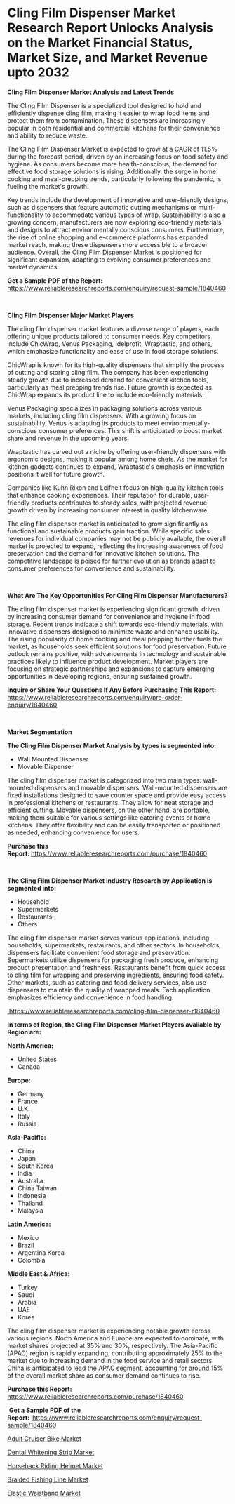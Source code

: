 <p><h1>Cling Film Dispenser Market Research Report Unlocks Analysis on the Market Financial Status, Market Size, and Market Revenue upto 2032</h1></p><p><strong>Cling Film Dispenser Market Analysis and Latest Trends</strong></p>
<p><p>The Cling Film Dispenser is a specialized tool designed to hold and efficiently dispense cling film, making it easier to wrap food items and protect them from contamination. These dispensers are increasingly popular in both residential and commercial kitchens for their convenience and ability to reduce waste.</p><p>The Cling Film Dispenser Market is expected to grow at a CAGR of 11.5% during the forecast period, driven by an increasing focus on food safety and hygiene. As consumers become more health-conscious, the demand for effective food storage solutions is rising. Additionally, the surge in home cooking and meal-prepping trends, particularly following the pandemic, is fueling the market's growth. </p><p>Key trends include the development of innovative and user-friendly designs, such as dispensers that feature automatic cutting mechanisms or multi-functionality to accommodate various types of wrap. Sustainability is also a growing concern; manufacturers are now exploring eco-friendly materials and designs to attract environmentally conscious consumers. Furthermore, the rise of online shopping and e-commerce platforms has expanded market reach, making these dispensers more accessible to a broader audience. Overall, the Cling Film Dispenser Market is positioned for significant expansion, adapting to evolving consumer preferences and market dynamics.</p></p>
<p><strong>Get a Sample PDF of the Report:&nbsp;</strong> <a href="https://www.reliableresearchreports.com/enquiry/request-sample/1840460?utm_campaign=37&utm_medium=2&utm_source=Github&utm_content=ia&utm_term=08022025&utm_id=cling-film-dispenser">https://www.reliableresearchreports.com/enquiry/request-sample/1840460</a></p>
<p>&nbsp;</p>
<p><strong>Cling Film Dispenser Major Market Players</strong></p>
<p><p>The cling film dispenser market features a diverse range of players, each offering unique products tailored to consumer needs. Key competitors include ChicWrap, Venus Packaging, Idelprofit, Wraptastic, and others, which emphasize functionality and ease of use in food storage solutions.</p><p>ChicWrap is known for its high-quality dispensers that simplify the process of cutting and storing cling film. The company has been experiencing steady growth due to increased demand for convenient kitchen tools, particularly as meal prepping trends rise. Future growth is expected as ChicWrap expands its product line to include eco-friendly materials.</p><p>Venus Packaging specializes in packaging solutions across various markets, including cling film dispensers. With a growing focus on sustainability, Venus is adapting its products to meet environmentally-conscious consumer preferences. This shift is anticipated to boost market share and revenue in the upcoming years.</p><p>Wraptastic has carved out a niche by offering user-friendly dispensers with ergonomic designs, making it popular among home chefs. As the market for kitchen gadgets continues to expand, Wraptastic's emphasis on innovation positions it well for future growth. </p><p>Companies like Kuhn Rikon and Leifheit focus on high-quality kitchen tools that enhance cooking experiences. Their reputation for durable, user-friendly products contributes to steady sales, with projected revenue growth driven by increasing consumer interest in quality kitchenware.</p><p>The cling film dispenser market is anticipated to grow significantly as functional and sustainable products gain traction. While specific sales revenues for individual companies may not be publicly available, the overall market is projected to expand, reflecting the increasing awareness of food preservation and the demand for innovative kitchen solutions. The competitive landscape is poised for further evolution as brands adapt to consumer preferences for convenience and sustainability.</p></p>
<p>&nbsp;</p>
<p><strong>What Are The Key Opportunities For Cling Film Dispenser Manufacturers?</strong></p>
<p><p>The cling film dispenser market is experiencing significant growth, driven by increasing consumer demand for convenience and hygiene in food storage. Recent trends indicate a shift towards eco-friendly materials, with innovative dispensers designed to minimize waste and enhance usability. The rising popularity of home cooking and meal prepping further fuels the market, as households seek efficient solutions for food preservation. Future outlook remains positive, with advancements in technology and sustainable practices likely to influence product development. Market players are focusing on strategic partnerships and expansions to capture emerging opportunities in developing regions, ensuring sustained growth.</p></p>
<p><strong>Inquire or Share Your Questions If Any Before Purchasing This Report:</strong> <a href="https://www.reliableresearchreports.com/enquiry/pre-order-enquiry/1840460?utm_campaign=37&utm_medium=2&utm_source=Github&utm_content=ia&utm_term=08022025&utm_id=cling-film-dispenser">https://www.reliableresearchreports.com/enquiry/pre-order-enquiry/1840460</a></p>
<p>&nbsp;</p>
<p><strong>Market Segmentation</strong></p>
<p><strong>The Cling Film Dispenser Market Analysis by types is segmented into:</strong></p>
<p><ul><li>Wall Mounted Dispenser</li><li>Movable Dispenser</li></ul></p>
<p><p>The cling film dispenser market is categorized into two main types: wall-mounted dispensers and movable dispensers. Wall-mounted dispensers are fixed installations designed to save counter space and provide easy access in professional kitchens or restaurants. They allow for neat storage and efficient cutting. Movable dispensers, on the other hand, are portable, making them suitable for various settings like catering events or home kitchens. They offer flexibility and can be easily transported or positioned as needed, enhancing convenience for users.</p></p>
<p><strong>Purchase this Report:&nbsp;</strong><a href="https://www.reliableresearchreports.com/purchase/1840460?utm_campaign=37&utm_medium=2&utm_source=Github&utm_content=ia&utm_term=08022025&utm_id=cling-film-dispenser">https://www.reliableresearchreports.com/purchase/1840460</a></p>
<p>&nbsp;</p>
<p><strong>The Cling Film Dispenser Market Industry Research by Application is segmented into:</strong></p>
<p><ul><li>Household</li><li>Supermarkets</li><li>Restaurants</li><li>Others</li></ul></p>
<p><p>The cling film dispenser market serves various applications, including households, supermarkets, restaurants, and other sectors. In households, dispensers facilitate convenient food storage and preservation. Supermarkets utilize dispensers for packaging fresh produce, enhancing product presentation and freshness. Restaurants benefit from quick access to cling film for wrapping and preserving ingredients, ensuring food safety. Other markets, such as catering and food delivery services, also use dispensers to maintain the quality of wrapped meals. Each application emphasizes efficiency and convenience in food handling.</p></p>
<p><a href="https://www.reliableresearchreports.com/cling-film-dispenser-r1840460?utm_campaign=37&utm_medium=2&utm_source=Github&utm_content=ia&utm_term=08022025&utm_id=cling-film-dispenser">&nbsp;https://www.reliableresearchreports.com/cling-film-dispenser-r1840460</a></p>
<p><strong>In terms of Region, the Cling Film Dispenser Market Players available by Region are:</strong></p>
<p>
    <p> <strong> North America: </strong>
        <ul>
            <li>United States</li>
            <li>Canada</li>
        </ul>
        </p> 
    <p> <strong> Europe: </strong>
        <ul>
            <li>Germany</li>
            <li>France</li>
            <li>U.K.</li>
            <li>Italy</li>
            <li>Russia</li>
        </ul>
        </p> 
    <p> <strong> Asia-Pacific: </strong>
        <ul>
            <li>China</li>
            <li>Japan</li>
            <li>South Korea</li>
            <li>India</li>
            <li>Australia</li>
            <li>China Taiwan</li>
            <li>Indonesia</li>
            <li>Thailand</li>
            <li>Malaysia</li>
        </ul>
        </p> 
    <p> <strong> Latin America: </strong>
        <ul>
            <li>Mexico</li>
            <li>Brazil</li>
            <li>Argentina Korea</li>
            <li>Colombia</li>
        </ul>
        </p> 
    <p> <strong> Middle East & Africa: </strong>
        <ul>
            <li>Turkey</li>
            <li>Saudi</li>
            <li>Arabia</li>
            <li>UAE</li>
            <li>Korea</li>
        </ul>
    </p>
    </p>
<p><p>The cling film dispenser market is experiencing notable growth across various regions. North America and Europe are expected to dominate, with market shares projected at 35% and 30%, respectively. The Asia-Pacific (APAC) region is rapidly expanding, contributing approximately 25% to the market due to increasing demand in the food service and retail sectors. China is anticipated to lead the APAC segment, accounting for around 15% of the overall market share as consumer demand continues to rise.</p></p>
<p><strong>Purchase this Report: </strong><a href="https://www.reliableresearchreports.com/purchase/1840460?utm_campaign=37&utm_medium=2&utm_source=Github&utm_content=ia&utm_term=08022025&utm_id=cling-film-dispenser">https://www.reliableresearchreports.com/purchase/1840460</a></p>
<p>&nbsp;<strong>Get a Sample PDF of the Report:&nbsp;&nbsp;</strong><a href="https://www.reliableresearchreports.com/enquiry/request-sample/1840460?utm_campaign=37&utm_medium=2&utm_source=Github&utm_content=ia&utm_term=08022025&utm_id=cling-film-dispenser">https://www.reliableresearchreports.com/enquiry/request-sample/1840460</a></p>
<p><strong></strong></p>
<p><p><a href="https://github.com/vitrilaoire/Market-Research-Report-List-1/blob/main/adult-cruiser-bike-market.md?utm_campaign=37&utm_medium=2&utm_source=Github&utm_content=ia&utm_term=08022025&utm_id=cling-film-dispenser">Adult Cruiser Bike Market</a></p><p><a href="https://github.com/ngozudapshi/Market-Research-Report-List-1/blob/main/dental-whitening-strip-market.md?utm_campaign=37&utm_medium=2&utm_source=Github&utm_content=ia&utm_term=08022025&utm_id=cling-film-dispenser">Dental Whitening Strip Market</a></p><p><a href="https://github.com/namaqbagels64/Market-Research-Report-List-1/blob/main/horseback-riding-helmet-market.md?utm_campaign=37&utm_medium=2&utm_source=Github&utm_content=ia&utm_term=08022025&utm_id=cling-film-dispenser">Horseback Riding Helmet Market</a></p><p><a href="https://github.com/ramraomeyie/Market-Research-Report-List-1/blob/main/braided-fishing-line-market.md?utm_campaign=37&utm_medium=2&utm_source=Github&utm_content=ia&utm_term=08022025&utm_id=cling-film-dispenser">Braided Fishing Line Market</a></p><p><a href="https://github.com/nabadeneme/Market-Research-Report-List-1/blob/main/elastic-waistband-market.md?utm_campaign=37&utm_medium=2&utm_source=Github&utm_content=ia&utm_term=08022025&utm_id=cling-film-dispenser">Elastic Waistband Market</a></p></p>